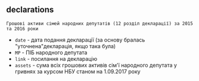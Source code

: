 ## declarations
    Грошові активи сімей народних депутатів (12 розділ декларації) за 2015 та 2016 роки
* ```date``` - дата подання декларації (за основу бралась "уточнена"декларація, якщо така була)
* ```MP``` - ПІБ народного депутата
* ```link``` - посилання на декларацію
* ```assets``` - сума всіх грошових активів сім'ї народного депутата у гривнях за курсом НБУ станом на 1.09.2017 року

